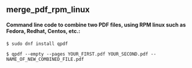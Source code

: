 ## merge_pdf_rpm_linux


#### Command line code to combine two PDF files, using RPM linux such as Fedora, Redhat, Centos, etc.:

```
$ sudo dnf install qpdf
```

```
$ qpdf --empty --pages YOUR_FIRST.pdf YOUR_SECOND.pdf -- NAME_OF_NEW_COMBINED_FILE.pdf
```
